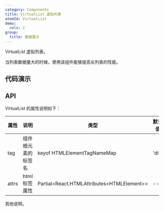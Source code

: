 ```yaml
---
category: Components
title: VirtualList 虚拟列表
atomId: VirtualList
demo:
  cols: 2
group:
  title: 数据展示
---
```


VirtualList 虚拟列表。

当列表数据量大的时候，使用该组件能够提高长列表的性能。

## 代码演示

<!-- prettier-ignore -->
<code src="./demo/basic.tsx"></code>
<code src="./demo/dynamic-size.tsx"></code>

## API

VirtualList 的属性说明如下：

| 属性  | 说明               | 类型                                         | 默认值 | 版本 |
| ----- | ------------------ | -------------------------------------------- | ------ | ---- |
| tag   | 组件根元素的标签名 | keyof HTMLElementTagNameMap                  | 'div'  | --   |
| attrs | html 标签属性      | Partial\<React.HTMLAttributes\<HTMLElement>> | --     | --   |

其他说明。
